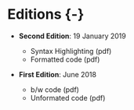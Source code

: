 # Editions {-}

- **Second Edition**: 19 January 2019
  - Syntax Highlighting (pdf)
  - Formatted code (pdf)
  

- **First Edition**: June 2018
  - b/w code (pdf)
  - Unformated code (pdf)